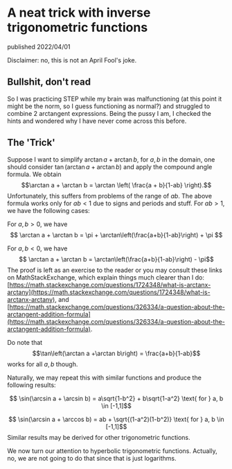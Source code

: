 <script type="text/javascript" id="MathJax-script" async
  src="https://cdn.jsdelivr.net/npm/mathjax@3/es5/tex-mml-chtml.js">
</script>

# A neat trick with inverse trigonometric functions
published 2022/04/01

Disclaimer: no, this is not an April Fool's joke.

## Bullshit, don't read

So I was practicing STEP while my brain was malfunctioning (at this point it might be the norm, so I guess functioning as normal?) and struggled to combine 2 arctangent expressions. Being the pussy I am, I checked the hints and wondered why I have never come across this before.

## The 'Trick'
Suppose I want to simplify $\arctan a + \arctan b$, for $a, b$ in the domain, one should consider $\tan(\arctan a + \arctan b)$ and apply the compound angle formula. We obtain
$$\arctan a + \arctan b = \arctan \left( \frac{a + b}{1-ab} \right).$$
Unfortunately, this suffers from problems of the range of $ab$. The above formula works only for $ab<1$ due to signs and periods and stuff. For $ab > 1$, we have the following cases:

For $a,b>0$, we have 
$$ \arctan a + \arctan b = \pi + \arctan\left(\frac{a+b}{1-ab}\right) + \pi $$

For $a,b<0$, we have
$$ \arctan a + \arctan b = \arctan\left(\frac{a+b}{1-ab}\right) - \pi$$
The proof is left as an exercise to the reader or you may consult these links on MathStackExchange, which explain things much clearer than I do: [https://math.stackexchange.com/questions/1724348/what-is-arctanx-arctany](https://math.stackexchange.com/questions/1724348/what-is-arctanx-arctany), and [https://math.stackexchange.com/questions/326334/a-question-about-the-arctangent-addition-formula](https://math.stackexchange.com/questions/326334/a-question-about-the-arctangent-addition-formula).

Do note that 
$$\tan\left(\arctan a +\arctan b\right) = \frac{a+b}{1-ab}$$
works for all $a, b$ though.

Naturally, we may repeat this with similar functions and produce the following results:

$$ \sin(\arcsin a + \arcsin b) = a\sqrt{1-b^2} + b\sqrt{1-a^2} \text{ for } a, b \in [-1,1]$$

$$ \sin(\arcsin a + \arccos b) = ab + \sqrt{(1-a^2)(1-b^2)} \text{ for } a, b \in [-1,1]$$
Similar results may be derived for other trigonometric functions.

We now turn our attention to hyperbolic trigonometric functions. Actually, no, we are not going to do that since that is just logarithms.

